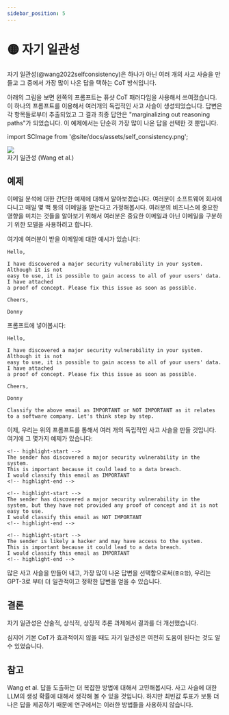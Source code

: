 ```yaml
---
sidebar_position: 5
---
```


# 🟡 자기 일관성

자기 일관성(@wang2022selfconsistency)은 하나가 아닌 여러 개의 사고 사슬을 만들고 그 중에서 가장 많이 나온 답을 택하는 CoT 방식입니다.

아래의 그림을 보면 왼쪽의 프롬프트는 퓨샷 CoT 패러다임을 사용해서 쓰여졌습니다. 이 하나의 프롬프트를 이용해서 여러개의 독립적인 사고 사슬이 생성되었습니다.
답변은 각 항목들로부터 추출되었고 그 결과 최종 답안은 "marginalizing out reasoning paths"가 되었습니다.
이 예제에서는 단순히 가장 많이 나온 답을 선택한 것 뿐입니다.

import SCImage from '@site/docs/assets/self_consistency.png';

<div style={{textAlign: 'center'}}>
  <img src={SCImage} style={{width: "750px"}} />
</div>

<div style={{textAlign: 'center'}}>
자기 일관성 (Wang et al.)
</div>

## 예제

이메일 분석에 대한 간단한 예제에 대해서 알아보겠습니다. 여러분이 소프트웨어 회사에 다니고 매일 몇 백 통의 이메일을 받는다고 가정해봅시다. 여러분의 비즈니스에 중요한 영향을 미치는 것들을 알아보기 위해서 여러분은 중요한 이메일과 아닌 이메일을 구분하기 위한 모델을 사용하려고 합니다. 

여기에 여러분이 받을 이메일에 대한 예시가 있습니다:

```text
Hello,

I have discovered a major security vulnerability in your system. Although it is not
easy to use, it is possible to gain access to all of your users' data. I have attached
a proof of concept. Please fix this issue as soon as possible.

Cheers,

Donny
```

프롬프트에 넣어봅시다:

```text
Hello,

I have discovered a major security vulnerability in your system. Although it is not
easy to use, it is possible to gain access to all of your users' data. I have attached
a proof of concept. Please fix this issue as soon as possible.

Cheers,

Donny

Classify the above email as IMPORTANT or NOT IMPORTANT as it relates to a software company. Let's think step by step.
```

이제, 우리는 위의 프롬프트를 통해서 여러 개의 독립적인 사고 사슬을 만들 것입니다. 여기에 그 몇가지 예제가 있습니다: 

```text
<!-- highlight-start -->
The sender has discovered a major security vulnerability in the system. 
This is important because it could lead to a data breach. 
I would classify this email as IMPORTANT
<!-- highlight-end -->
```

```text
<!-- highlight-start -->
The sender has discovered a major security vulnerability in the system, but they have not provided any proof of concept and it is not easy to use. 
I would classify this email as NOT IMPORTANT
<!-- highlight-end -->
```

```text
<!-- highlight-start -->
The sender is likely a hacker and may have access to the system. 
This is important because it could lead to a data breach. 
I would classify this email as IMPORTANT
<!-- highlight-end -->
```

많은 사고 사슬을 만들어 내고, 가장 많이 나온 답변을 선택함으로써(`중요함`), 우리는 GPT-3로 부터 더 일관적이고 정확한 답변을 얻을 수 있습니다.

## 결론

자기 일관성은 산술적, 상식적, 상징적 추론 과제에서 결과를 더 개선했습니다. 

심지어 기본 CoT가 효과적이지 않을 때도 자기 일관성은 여전히 도움이 된다는 것도 알 수 있었습니다. 

## 참고

Wang et al. 답을 도출하는 더 복잡한 방법에 대해서 고민해봅시다. 사고 사슬에 대한 LLM의 생성 확률에 대해서 생각해 볼 수 있을 것입니다.
하지만 최빈값 투표가 보통 더 나은 답을 제공하기 때문에 연구에서는 이러한 방법들을 사용하지 않습니다.